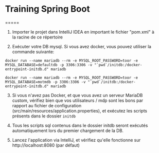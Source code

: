 # Training Spring Boot
=====

1. Importer le projet dans IntelliJ IDEA en important le fichier "pom.xml" à la racine de ce répertoire

2. Exécuter votre DB mysql. Si vous avez docker, vous pouvez utiliser la commande suivante:
```
docker run --name mariadb --rm -e MYSQL_ROOT_PASSWORD=toor -e MYSQL_DATABASE=defaultdb -p 3306:3306 -v "`pwd`/initdb:/docker-entrypoint-initdb.d" mariadb
```
```
docker run --name mariadb --rm -e MYSQL_ROOT_PASSWORD=toor -e MYSQL_DATABASE=motmdb -p 3306:3306 -v "`pwd`/initdb:/docker-entrypoint-initdb.d" mariadb
```

3. Si vous n'avez pas Docker, et que vous avez un serveur MariaDB custom, vérifiez bien que vos utilisateurs / mdp sont les bons par rapport au fichier de configuration (src/main/resources/application.properties), et exécutez les scripts présents dans le dossier `initdb`

4. Tous les scripts sql contenus dans le dossier initdb seront exécutés automatiquement lors du premier chargement de la DB.

5. Lancez l'application via IntelliJ, et vérifiez qu'elle fonctionne sur http://localhost:8080 (par défaut)
